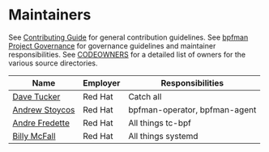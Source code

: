 # Maintainers

See [Contributing Guide](./CONTRIBUTING.md) for general contribution guidelines.
See [bpfman Project Governance](./GOVERNANCE.md) for governance guidelines and maintainer responsibilities.
See [CODEOWNERS](https://github.com/bpfman/bpfman/blob/main/CODEOWNERS) for a detailed list of owners for the various source directories.

| Name | Employer | Responsibilities |
| ---- | -------- | ---------------- |
| [Dave Tucker](https://github.com/dave-tucker) | Red Hat  | Catch all |
| [Andrew Stoycos](https://github.com/astoycos) | Red Hat | bpfman-operator, bpfman-agent |
| [Andre Fredette](https://github.com/anfredette) | Red Hat | All things tc-bpf |
| [Billy McFall](https://github.com/Billy99)   | Red Hat | All things systemd |
